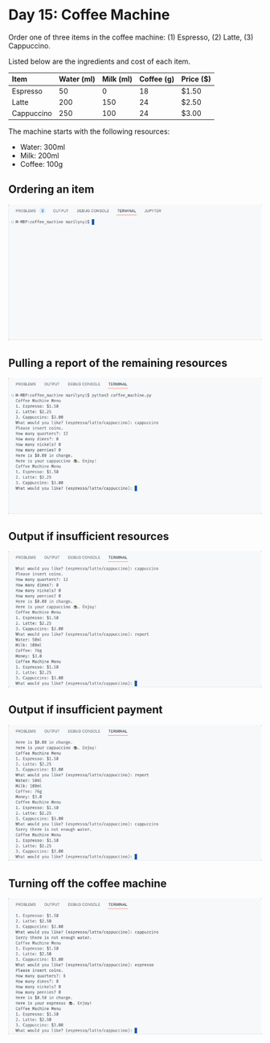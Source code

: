 # Day 15: Coffee Machine

Order one of three items in the coffee machine: (1) Espresso, (2) Latte, (3) Cappuccino.

Listed below are the ingredients and cost of each item.

| Item | Water (ml) | Milk (ml) | Coffee (g) | Price ($) |
| :-- | :-- | :-- | :-- | :-- |
| Espresso | 50 | 0 | 18 | $1.50 |
| Latte | 200 | 150 | 24 | $2.50 |
| Cappuccino | 250 | 100 | 24 | $3.00 |

The machine starts with the following resources:
- Water: 300ml
- Milk: 200ml
- Coffee: 100g

## Ordering an item
<img src="https://github.com/marilynyi/100-days-of-code-python/blob/main/days-11-20/day-15/coffee-machine/demos/demo_order_success.gif">

## Pulling a report of the remaining resources
<img src="https://github.com/marilynyi/100-days-of-code-python/blob/main/days-11-20/day-15/coffee-machine/demos/demo_report.gif">

## Output if insufficient resources
<img src="https://github.com/marilynyi/100-days-of-code-python/blob/main/days-11-20/day-15/coffee-machine/demos/demo_insufficient_resources.gif">

## Output if insufficient payment
<img src="https://github.com/marilynyi/100-days-of-code-python/blob/main/days-11-20/day-15/coffee-machine/demos/demo_insufficient_payment.gif">

## Turning off the coffee machine
<img src="https://github.com/marilynyi/100-days-of-code-python/blob/main/days-11-20/day-15/coffee-machine/demos/demo_machine_off.gif">